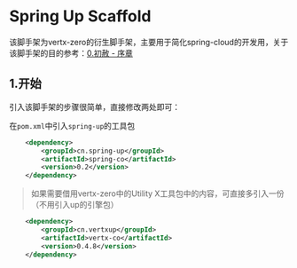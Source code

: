 # Spring Up Scaffold

该脚手架为vertx-zero的衍生脚手架，主要用于简化spring-cloud的开发用，关于该脚手架的目的参考：[0.初赦 - 序章](/0chu-she-xu-zhang.md)

## 1.开始

引入该脚手架的步骤很简单，直接修改两处即可：

在`pom.xml`中引入`spring-up`的工具包

```xml
    <dependency>
        <groupId>cn.spring-up</groupId>
        <artifactId>spring-co</artifactId>
        <version>0.2</version>
    </dependency>
```

> 如果需要借用vertx-zero中的Utility X工具包中的内容，可直接多引入一份（不用引入up的引擎包）

```xml
    <dependency>
        <groupId>cn.vertxup</groupId>
        <artifactId>vertx-co</artifactId>
        <version>0.4.8</version>
    </dependency>
```



